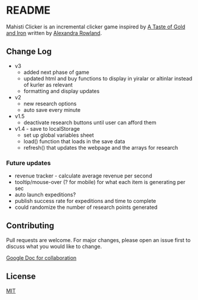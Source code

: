# README

Mahisti Clicker is an incremental clicker game inspired by [A Taste of Gold and Iron](https://www.alexandrarowland.net/a-taste-of-gold-and-iron) written by [Alexandra Rowland](https://www.alexandrarowland.net/).

## Change Log

- v3
	- added next phase of game
	- updated html and buy functions to display in yiralar or altinlar instead of kurler as relevant
	- formatting and display updates
- v2
	- new research options
	- auto save every minute
- v1.5
	- deactivate research buttons until user can afford them
- v1.4 - save to localStorage
  - set up global variables sheet
  - load() function that loads in the save data
  - refresh() that updates the webpage and the arrays for research

### Future updates

- revenue tracker - calculate average revenue per second
- tooltip/mouse-over (? for mobile) for what each item is generating per sec
- auto launch expeditions?
- publish success rate for expeditions and time to complete
- could randomize the number of research points generated

## Contributing

Pull requests are welcome. For major changes, please open an issue first to discuss what you would like to change.

[Google Doc for collaboration](https://docs.google.com/document/d/1cpOKjcCpHVCEDMJ54hNIhUr2UDCL9M6fw0HAEXB63B0/edit?usp=sharing)

## License

[MIT](https://choosealicense.com/licenses/mit/)
